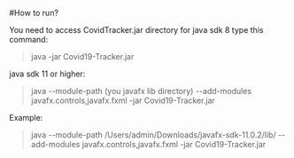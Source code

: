 #How to run?

You need to access CovidTracker.jar directory
for java sdk 8 type this command:
> java -jar Covid19-Tracker.jar

java sdk 11 or higher:

> java --module-path (you javafx lib directory) --add-modules javafx.controls,javafx.fxml -jar Covid19-Tracker.jar

Example:

>java --module-path /Users/admin/Downloads/javafx-sdk-11.0.2/lib/ --add-modules javafx.controls,javafx.fxml -jar Covid19-Tracker.jar




